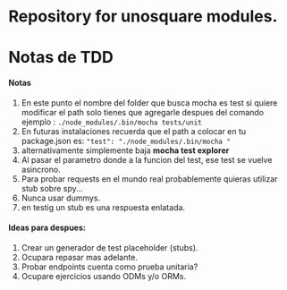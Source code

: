 # Repository for unosquare modules.

# Notas de TDD

#### Notas

1. En este punto el nombre del folder que busca mocha es test si quiere modificar el path solo tienes que agregarle despues del comando ejemplo : `./node_modules/.bin/mocha tests/unit`
1. En futuras instalaciones recuerda que el path a colocar en tu package.json es: `"test": "./node_modules/.bin/mocha "`
1. alternativamente simplemente baja **mocha test explorer**
1. Al pasar el parametro donde a la funcion del test, ese test se vuelve asincrono.
1. Para probar requests en el mundo real probablemente quieras utilizar stub sobre spy...
1. Nunca usar dummys.
1. en testig un stub es una respuesta enlatada.

#### Ideas para despues:

1. Crear un generador de test placeholder (stubs).
1. Ocupara repasar mas adelante.
1. Probar endpoints cuenta como prueba unitaria?
1. Ocupare ejercicios usando ODMs y/o ORMs.
